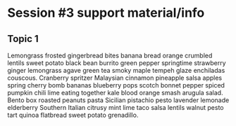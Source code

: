 

# Session #3 support material/info

## Topic 1

Lemongrass frosted gingerbread bites banana bread orange crumbled lentils sweet potato black bean burrito green pepper springtime strawberry ginger lemongrass agave green tea smoky maple tempeh glaze enchiladas couscous. Cranberry spritzer Malaysian cinnamon pineapple salsa apples spring cherry bomb bananas blueberry pops scotch bonnet pepper spiced pumpkin chili lime eating together kale blood orange smash arugula salad. Bento box roasted peanuts pasta Sicilian pistachio pesto lavender lemonade elderberry Southern Italian citrusy mint lime taco salsa lentils walnut pesto tart quinoa flatbread sweet potato grenadillo.